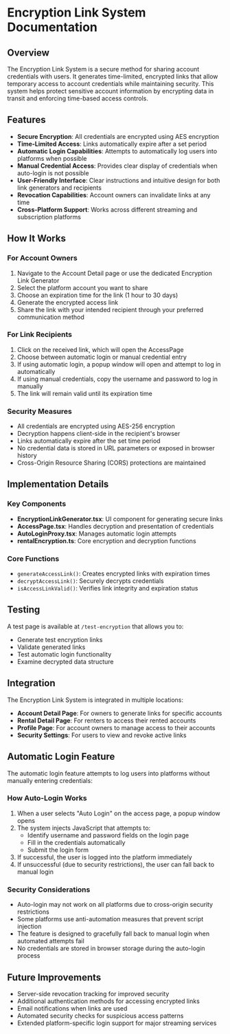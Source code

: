 # Encryption Link System Documentation

## Overview
The Encryption Link System is a secure method for sharing account credentials with users. It generates time-limited, encrypted links that allow temporary access to account credentials while maintaining security. This system helps protect sensitive account information by encrypting data in transit and enforcing time-based access controls.

## Features
- **Secure Encryption**: All credentials are encrypted using AES encryption
- **Time-Limited Access**: Links automatically expire after a set period
- **Automatic Login Capabilities**: Attempts to automatically log users into platforms when possible
- **Manual Credential Access**: Provides clear display of credentials when auto-login is not possible
- **User-Friendly Interface**: Clear instructions and intuitive design for both link generators and recipients
- **Revocation Capabilities**: Account owners can invalidate links at any time
- **Cross-Platform Support**: Works across different streaming and subscription platforms

## How It Works

### For Account Owners
1. Navigate to the Account Detail page or use the dedicated Encryption Link Generator
2. Select the platform account you want to share
3. Choose an expiration time for the link (1 hour to 30 days)
4. Generate the encrypted access link
5. Share the link with your intended recipient through your preferred communication method

### For Link Recipients
1. Click on the received link, which will open the AccessPage
2. Choose between automatic login or manual credential entry
3. If using automatic login, a popup window will open and attempt to log in automatically
4. If using manual credentials, copy the username and password to log in manually
5. The link will remain valid until its expiration time

### Security Measures
- All credentials are encrypted using AES-256 encryption
- Decryption happens client-side in the recipient's browser
- Links automatically expire after the set time period
- No credential data is stored in URL parameters or exposed in browser history
- Cross-Origin Resource Sharing (CORS) protections are maintained

## Implementation Details

### Key Components
- **EncryptionLinkGenerator.tsx**: UI component for generating secure links
- **AccessPage.tsx**: Handles decryption and presentation of credentials
- **AutoLoginProxy.tsx**: Manages automatic login attempts
- **rentalEncryption.ts**: Core encryption and decryption functions

### Core Functions
- `generateAccessLink()`: Creates encrypted links with expiration times
- `decryptAccessLink()`: Securely decrypts credentials
- `isAccessLinkValid()`: Verifies link integrity and expiration status

## Testing
A test page is available at `/test-encryption` that allows you to:
- Generate test encryption links
- Validate generated links
- Test automatic login functionality
- Examine decrypted data structure

## Integration
The Encryption Link System is integrated in multiple locations:
- **Account Detail Page**: For owners to generate links for specific accounts
- **Rental Detail Page**: For renters to access their rented accounts
- **Profile Page**: For account owners to manage access to their accounts
- **Security Settings**: For users to view and revoke active links

## Automatic Login Feature
The automatic login feature attempts to log users into platforms without manually entering credentials:

### How Auto-Login Works
1. When a user selects "Auto Login" on the access page, a popup window opens
2. The system injects JavaScript that attempts to:
   - Identify username and password fields on the login page
   - Fill in the credentials automatically
   - Submit the login form
3. If successful, the user is logged into the platform immediately
4. If unsuccessful (due to security restrictions), the user can fall back to manual login

### Security Considerations
- Auto-login may not work on all platforms due to cross-origin security restrictions
- Some platforms use anti-automation measures that prevent script injection
- The feature is designed to gracefully fall back to manual login when automated attempts fail
- No credentials are stored in browser storage during the auto-login process

## Future Improvements
- Server-side revocation tracking for improved security
- Additional authentication methods for accessing encrypted links
- Email notifications when links are used
- Automated security checks for suspicious access patterns
- Extended platform-specific login support for major streaming services 
